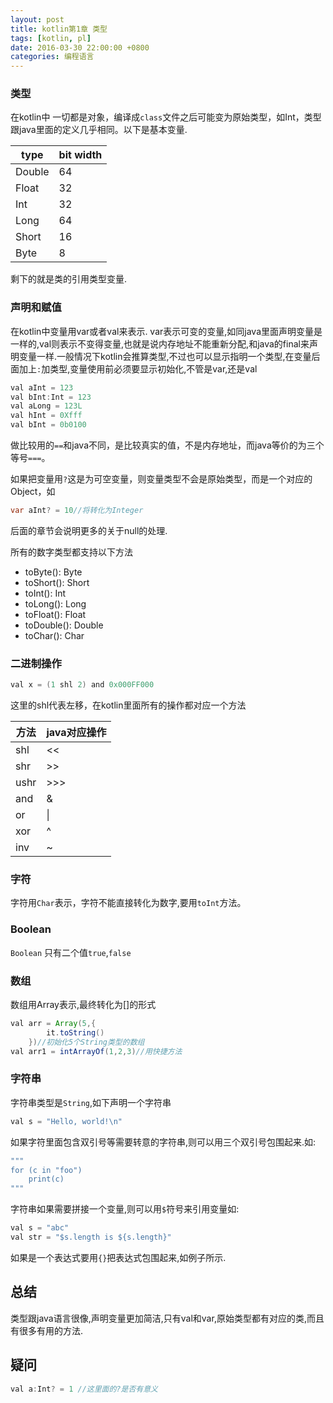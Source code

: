```yaml
---
layout: post
title: kotlin第1章 类型
tags: [kotlin, pl]
date: 2016-03-30 22:00:00 +0800
categories: 编程语言
---
```



### 类型

在kotlin中 一切都是对象，编译成`class`文件之后可能变为原始类型，如Int，类型跟java里面的定义几乎相同。以下是基本变量.

|type|bit width|
|-|-|
|Double|64|
|Float|32|
|Int|32|
|Long|64|
|Short|16|
|Byte|8|

剩下的就是类的引用类型变量.
### 声明和赋值

在kotlin中变量用var或者val来表示.
var表示可变的变量,如同java里面声明变量是一样的,val则表示不变得变量,也就是说内存地址不能重新分配,和java的final来声明变量一样.一般情况下kotlin会推算类型,不过也可以显示指明一个类型,在变量后面加上`:`加类型,变量使用前必须要显示初始化,不管是var,还是val

```java
val aInt = 123
val bInt:Int = 123
val aLong = 123L
val hInt = 0Xfff
val bInt = 0b0100
```

做比较用的`==`和java不同，是比较真实的值，不是内存地址，而java等价的为三个等号`===`。

如果把变量用`?`这是为可空变量，则变量类型不会是原始类型，而是一个对应的Object，如

```java
var aInt? = 10//将转化为Integer
```
后面的章节会说明更多的关于null的处理.

所有的数字类型都支持以下方法
* toByte(): Byte
* toShort(): Short
* toInt(): Int
* toLong(): Long
* toFloat(): Float
* toDouble(): Double
* toChar(): Char

### 二进制操作

```java
val x = (1 shl 2) and 0x000FF000
```

这里的shl代表左移，在kotlin里面所有的操作都对应一个方法

|方法|java对应操作|
|-|-|
|shl|<<|
|shr|>>|
|ushr|>>>|
|and|&|
|or|\|
|xor|^|
|inv|~|

### 字符
字符用`Char`表示，字符不能直接转化为数字,要用`toInt`方法。
### Boolean
`Boolean` 只有二个值`true`,`false`
### 数组
数组用Array表示,最终转化为[]的形式

```java
val arr = Array(5,{
        it.toString()
    })//初始化5个String类型的数组
val arr1 = intArrayOf(1,2,3)//用快捷方法
```

### 字符串
字符串类型是`String`,如下声明一个字符串
```java
val s = "Hello, world!\n"
```
如果字符里面包含双引号等需要转意的字符串,则可以用三个双引号包围起来.如:

```java
"""
for (c in "foo")
    print(c)
"""
```

字符串如果需要拼接一个变量,则可以用`$`符号来引用变量如:
```java
val s = "abc"
val str = "$s.length is ${s.length}"
```
如果是一个表达式要用`{}`把表达式包围起来,如例子所示.

## 总结

类型跟java语言很像,声明变量更加简洁,只有val和var,原始类型都有对应的类,而且有很多有用的方法.

## 疑问

```java
val a:Int? = 1 //这里面的?是否有意义
```
